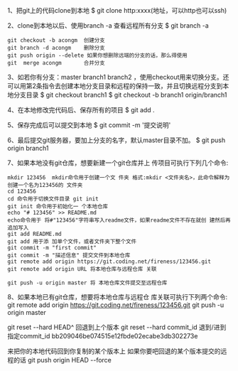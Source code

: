 <!-- git remote add origin git@github.com:Acongm/Acongm.git -->
1、把git上的代码clone到本地
	$ git clone http:xxxx(地址，可以http也可以ssh)

2、clone到本地以后、使用branch -a 查看远程所有分支
	$  git branch -a

	git checkout -b acongm  创建分支
	git branch -d acongm	删除分支
	git push origin --delete 如果你想删除远端的分支的话，那么得使用
	git  merge acongm		合并分支

3、如若你有分支：master branch1 branch2 ，使用checkout用来切换分支。还可以用第2条指令去创建本地分支目录和远程的保持一致，并且切换远程分支到本地分支目录
	$ git checkout branch1
	$ git checkout -b branch1 origin/branch1 

4、在本地修改完代码后、保存所有的项目
	$ git add .

5、保存完成后可以提交到本地
	$ git commit -m '提交说明'

6、最后提交git服务器，要加上分支的名字，默认master目录不加。
	$ git push origin branch1 

7、如果本地没有git仓库，想要新建一个git仓库并上 传项⽬可执行下列⼏个命令:

	mkdir 123456  mkdir命令用于创建一个文 件夹 格式:mkdir <文件夹名>，此命令解释为创建一个名为123456的 文件夹
	cd 123456 
	cd 命令用于切换文件目录 git init 
	git init 命令用于初始化一 个本地仓库
	echo "# 123456" >> README.md 
	echo命令用于 将#"123456"字符串写入readme文件，如果readme文件不存在就创 建然后再追加写入
	git add README.md 
	git add 用于添 加单个文件，或者文件夹下整个文件
	git commit -m "first commit" 
	git commit -m "描述信息" 提交文件到本地仓库
	git remote add origin https://git.coding.net/fireness/123456.git 
	git remote add origin URL 将本地仓库与远程仓库 关联

	git push -u origin master 将 本地仓库文件提交至远程仓库

8、如果本地已有git仓库，想要将本地仓库与远程仓 库关联可执行下列两个命令:
	git remote add origin https://git.coding.net/fireness/123456.git
	git push -u origin master



git reset --hard HEAD^        回退到上个版本
git reset --hard commit_id    退到/进到 指定commit_id
bb209046be074515e12fbde02ecabe3db302273e

来把你的本地代码回到你复制的某个版本上
如果你要吧回退的某个版本提交的远程的话
git push origin HEAD --force